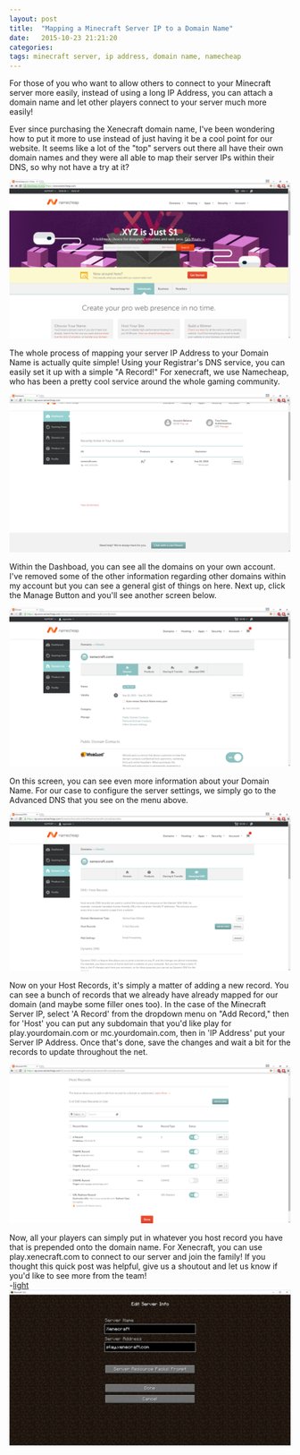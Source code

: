 ```yaml
---
layout: post
title:  "Mapping a Minecraft Server IP to a Domain Name"
date:   2015-10-23 21:21:20
categories: 
tags: minecraft server, ip address, domain name, namecheap
---
```

For those of you who want to allow others to connect to your Minecraft server more easily, instead of using a long IP Address, you can attach a domain name and let other players connect to your server much more easily!

Ever since purchasing the Xenecraft domain name, I've been wondering how to put it more to use instead of just having it be a cool point for our website. It seems like a lot of the "top" servers out there all have their own domain names and they were all able to map their server IPs within their DNS, so why not have a try at it?

<img src="/images/domain-setup/Step 1.png" alt="Step 1">

The whole process of mapping your server IP Address to your Domain Name is actually quite simple! Using your Registrar's DNS service, you can easily set it up with a simple "A Record!" For xenecraft, we use Namecheap, who has been a pretty cool service around the whole gaming community.

<img src="/images/domain-setup/Step 2.png" alt="Step 2">

Within the Dashboad, you can see all the domains on your own account. I've removed some of the other information regarding other domains within my account but you can see a general gist of things on here. Next up, click the Manage Button and you'll see another screen below. 

<img src="/images/domain-setup/Step 3.png" alt="Step 3"> 

On this screen, you can see even more information about your Domain Name. For our case to configure the server settings, we simply go to the Advanced DNS that you see on the menu above.

<img src="/images/domain-setup/Step 4.png" alt="Step 4">

Now on your Host Records, it's simply a matter of adding a new record. You can see a bunch of records that we already have already mapped for our domain (and maybe some filler ones too). In the case of the Minecraft Server IP, select 'A Record' from the dropdown menu on "Add Record," then for 'Host' you can put any subdomain that you'd like play for play.yourdomain.com or mc.yourdomain.com, then in 'IP Address' put your Server IP Address. Once that's done, save the changes and wait a bit for the records to update throughout the net. 

<img src="/images/domain-setup/Step 5.png" alt="Step 5">

Now, all your players can simply put in whatever you host record you have that is prepended onto the domain name. For Xenecraft, you can use play.xenecraft.com to connect to our server and join the family! If you thought this quick post was helpful, give us a shoutout and let us know if you'd like to see more from the team! <br>
-<a href="http://twitter.com/ersgonzo" class="lightSig" target="_blank">light</a>
<br>
<img src="/images/domain-setup/Server Stuff.png" alt="Xenecraft Setting">



